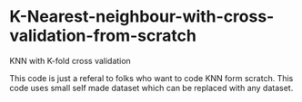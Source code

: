 # K-Nearest-neighbour-with-cross-validation-from-scratch
KNN with K-fold cross validation 

This code is just a referal to folks who want to code KNN form scratch.
This code uses small self made dataset which can be replaced with any dataset.

